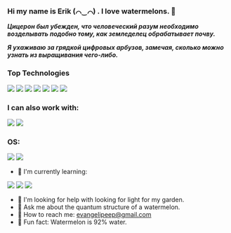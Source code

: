 ### Hi my name is Erik (⌒‿⌒) . I love watermelons. 🍉 

***Цицерон был убежден, что человеческий разум необходимо возделывать подобно тому, как земледелец обрабатывает почву.***

***Я ухаживаю за грядкой цифровых арбузов, замечая, сколько можно узнать из выращивания чего-либо.***

### Top Technologies

<img src="https://img.shields.io/badge/React-aabbf1?style=for-the-badge&logo=React&logoColor=c43644" /> <img src="https://img.shields.io/badge/TypeScript-aabbf1?style=for-the-badge&logo=TypeScript&logoColor=c43644" /> <img src="https://img.shields.io/badge/Tailwind CSS-aabbf1?style=for-the-badge&logo=Tailwind CSS&logoColor=c43644" /> <img src="https://img.shields.io/badge/Framer-aabbf1?style=for-the-badge&logo=Framer&logoColor=c43644" /> <img src="https://img.shields.io/badge/HTML5-aabbf1?style=for-the-badge&logo=HTML5&logoColor=c43644" /> <img src="https://img.shields.io/badge/CSS3-aabbf1?style=for-the-badge&logo=CSS3&logoColor=c43644" /> <img src="https://img.shields.io/badge/JavaScript-aabbf1?style=for-the-badge&logo=JavaScript&logoColor=c43644" /> 

### I can also work with:

<img src="https://img.shields.io/badge/React Router-aabbf1?style=for-the-badge&logo=React Router&logoColor=c43644" /> <img src="https://img.shields.io/badge/Sass-aabbf1?style=for-the-badge&logo=Sass&logoColor=c43644" /> 

### OS:
<img src="https://img.shields.io/badge/Ubuntu-aabbf1?style=for-the-badge&logo=Ubuntu&logoColor=c43644" /> <img src="https://img.shields.io/badge/Windows-aabbf1?style=for-the-badge&logo=Windows&logoColor=c43644" />

- 🍉 I'm currently learning:

<img src="https://img.shields.io/badge/Docker-aabbf1?style=for-the-badge&logo=Docker&logoColor=c43644" /> <img src="https://img.shields.io/badge/NestJS-aabbf1?style=for-the-badge&logo=NestJS&logoColor=c43644" /> <img src="https://img.shields.io/badge/MongoDB-aabbf1?style=for-the-badge&logo=MongoDB&logoColor=c43644" />
- 🍉 I'm looking for help with looking for light for my garden.
- 🍉 Ask me about the quantum structure of a watermelon.
- 🍉 How to reach me: evangelipeep@gmail.com
- 🍉 Fun fact: Watermelon is 92% water.
